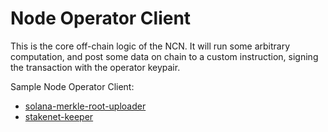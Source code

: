 # Node Operator Client

This is the core off-chain logic of the NCN. It will run some arbitrary computation, and post some data on chain to a custom instruction, signing the transaction with the operator keypair.

Sample Node Operator Client:

- [solana-merkle-root-uploader](https://github.com/jito-foundation/jito-solana/blob/837300fa58cb450e041443bafc6e21a7ee8f15b7/tip-distributor/src/bin/merkle-root-uploader.rs)
- [stakenet-keeper](https://github.com/jito-foundation/stakenet/blob/master/keepers/stakenet-keeper/src/main.rs)

